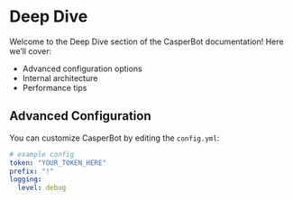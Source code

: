 # Deep Dive

Welcome to the Deep Dive section of the CasperBot documentation! Here we’ll cover:

- Advanced configuration options  
- Internal architecture  
- Performance tips  

## Advanced Configuration

You can customize CasperBot by editing the `config.yml`:

```yaml
# example config
token: "YOUR_TOKEN_HERE"
prefix: "!"
logging:
  level: debug